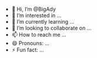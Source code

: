 - 👋 Hi, I’m @BigAdy
- 👀 I’m interested in ...
- 🌱 I’m currently learning ...
- 💞️ I’m looking to collaborate on ...
- 📫 How to reach me ...
- 😄 Pronouns: ...
- ⚡ Fun fact: ...

<!---
BigAdy/BigAdy is a ✨ special ✨ repository because its `README.md` (this file) appears on your GitHub profile.
You can click the Preview link to take a look at your changes.
--->
